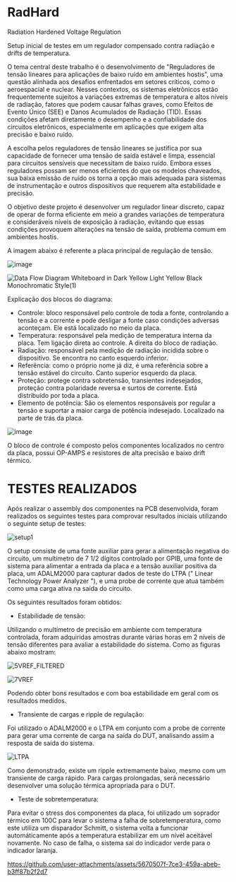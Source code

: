 # RadHard
Radiation Hardened Voltage Regulation

Setup inicial de testes em um regulador compensado contra radiação e drifts de temperatura.


O tema central deste trabalho é o desenvolvimento de "Reguladores de tensão lineares para aplicações de baixo ruído em ambientes hostis", uma questão alinhada aos desafios enfrentados em setores críticos, como o aeroespacial e nuclear. Nesses contextos, os sistemas eletrônicos estão frequentemente sujeitos a variações extremas de temperatura e altos níveis de radiação, fatores que podem causar falhas graves, como Efeitos de Evento Único (SEE) e Danos Acumulados de Radiação (TID). Essas condições afetam diretamente o desempenho e a confiabilidade dos circuitos eletrônicos, especialmente em aplicações que exigem alta precisão e baixo ruído.

A escolha pelos reguladores de tensão lineares se justifica por sua capacidade de fornecer uma tensão de saída estável e limpa, essencial para circuitos sensíveis que necessitam de baixo ruído. Embora esses reguladores possam ser menos eficientes do que os modelos chaveados, sua baixa emissão de ruído os torna a opção mais adequada para sistemas de instrumentação e outros dispositivos que requerem alta estabilidade e precisão.

O objetivo deste projeto é desenvolver um regulador linear discreto, capaz de operar de forma eficiente em meio a grandes variações de temperatura e consideráveis níveis de exposição à radiação, evitando que essas condições provoquem alterações na tensão de saída, problema comum em ambientes hostis.

A imagem abaixo é referente a placa principal de regulação de tensão.

![image](https://github.com/user-attachments/assets/e2b72cf6-8983-45f0-b046-af1138b04d5f)


![Data Flow Diagram Whiteboard in Dark Yellow Light Yellow Black Monochromatic Style(1)](https://github.com/user-attachments/assets/883d16f3-e689-430b-ab6b-6cb6f3af1566)

Explicação dos blocos do diagrama: 

* Controle: bloco responsável pelo controle de toda a fonte, controlando a tensão e a corrente e pode desligar a fonte caso condições adversas aconteçam. Ele está localizado no meio da placa. 
* Temperatura: responsável pela medição de temperatura interna da placa. Tem ligação direta ao controle. A direita do bloco de radiação.
* Radiação: responsável pela medição de radiação incidida sobre o dispositivo. Se encontra no canto esquerdo inferior. 
* Referência: como o próprio nome já diz, é uma referência sobre a tensão estável do circuito. Canto superior esquerdo da placa.
* Proteção: protege contra sobretensão, transientes indesejados, proteção contra polaridade reversa e surtos de corrente. Está distribuído por toda a placa.
* Elemento de potência: São os elementos responsáveis por regular a tensão e suportar a maior carga de potência indesejado. Localizado na parte de trás da placa.
  

![image](https://github.com/user-attachments/assets/c19b874c-f62a-4827-9e94-80df92e2e3cd)

O bloco de controle é composto pelos componentes localizados no centro da placa, possui OP-AMPS e resistores de alta precisão e baixo drift térmico. 


# TESTES REALIZADOS

Após realizar o assembly dos componentes na PCB desenvolvida, foram realizados os seguintes testes para comprovar resultados iniciais utilizando o seguinte setup de testes:

![setup1](https://github.com/user-attachments/assets/08be0187-4fce-4f1a-8255-98aae0f4d7f4)

O setup consiste de uma fonte auxiliar para gerar a alimentação negativa do circuito, um multímetro de 7 1/2 dígitos controlado por GPIB, uma fonte de sistema para alimentar a entrada da placa e a tensão auxiliar positiva da placa, um ADALM2000 para capturar dados de teste do LTPA (" Linear Technology Power Analyzer "), e uma probe de corrente que atua também como uma carga ativa na saída do circuito.  

Os seguintes resultados foram obtidos:



* Estabilidade de tensão:

Utilizando o multímetro de precisão em ambiente com temperatura controlada, foram adquiridas amostras durante várias horas em 2 níveis de tensão diferentes para avaliar a estabilidade do sistema. Como as figuras abaixo mostram:

![5VREF_FILTERED](https://github.com/user-attachments/assets/544fc1a5-6766-47e7-929a-59f9fc9ad20f)

![7VREF](https://github.com/user-attachments/assets/a26da9bb-9924-48d7-8d9b-592d5d91f5cf)

Podendo obter bons resultados e com boa estabilidade em geral com os resultados medidos. 



* Transiente de cargas e ripple de regulação:

Foi utilizado o ADALM2000 e o LTPA em conjunto com a probe de corrente para gerar uma corrente de carga na saída do DUT, analisando assim a resposta de saída do sistema.

![LTPA](https://github.com/user-attachments/assets/cfe52348-baca-4fcd-94f6-77a695e5d6dc)

Como demonstrado, existe um ripple extremamente baixo, mesmo com um transiente de carga rápido. Para cargas prolongadas, será necessário desenvolver uma solução térmica apropriada para o DUT.



* Teste de sobretemperatura:

Para evitar o stress dos componentes da placa, foi utilizado um soprador térmico em 100C para levar o sistema a falha de sobretemperatura, como este utiliza um disparador Schmitt, o sistema volta a funcionar automáticamente após a temperatura estabilizar em um nível aceitável novamente. No caso de falha, o sistema sai do indicador verde para o indicador laranja. 

https://github.com/user-attachments/assets/5670507f-7ce3-459a-abeb-b3ff87b2f2d7

